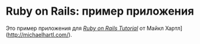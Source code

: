 # Ruby on Rails: пример приложения

Это пример приложения для [*Ruby on Rails Tutorial*](http://railstutorial.org/) от Майкл Хартл](http://michaelhartl.com/).
